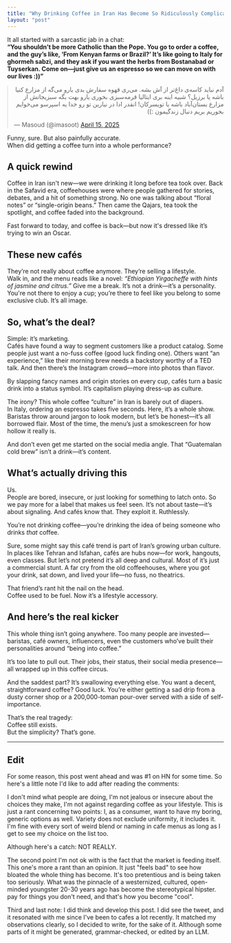 ```yaml
---
title: "Why Drinking Coffee in Iran Has Become So Ridiculously Complicated"
layout: "post"
---
```


It all started with a sarcastic jab in a chat:  
**“You shouldn’t be more Catholic than the Pope. You go to order a coffee, and the guy’s like, ‘From Kenyan farms or Brazil?’ It’s like going to Italy for ghormeh sabzi, and they ask if you want the herbs from Bostanabad or Tuyserkan. Come on—just give us an espresso so we can move on with our lives :))”**  

<blockquote class="twitter-tweet" style="margin: 0 auto; display: block; max-width: 550px;">
  <p lang="fa" dir="rtl">آدم نباید کاسه‌ی داغ‌تر از آش بشه. می‌ری قهوه سفارش بدی یارو می‌گه از مزارع کنیا باشه یا برزیل؟ شبیه اینه بری ایتالیا قرمه‌سبزی بخوری یارو بهت بگه سبزیجاتش از مزارع بستان‌آباد باشه یا تویسرکان! انقدر ادا در نیارین تو رو خدا یه اسپرسو می‌خوایم بخوریم بریم دنبال زندگیمون :))</p>&mdash; Masoud (@imasoot)
  <a href="https://twitter.com/imasoot/status/1912055927181660247?ref_src=twsrc%5Etfw">April 15, 2025</a>
</blockquote>
  <script async src="https://platform.twitter.com/widgets.js" charset="utf-8"></script> 

Funny, sure. But also painfully accurate.  
When did getting a coffee turn into a whole performance?

## A quick rewind

Coffee in Iran isn't new—we were drinking it long before tea took over. Back in the Safavid era, coffeehouses were where people gathered for stories, debates, and a hit of something strong. No one was talking about “floral notes” or “single-origin beans.” Then came the Qajars, tea took the spotlight, and coffee faded into the background.

Fast forward to today, and coffee is back—but now it's dressed like it’s trying to win an Oscar.

## These new cafés
They’re not really about coffee anymore. They’re selling a lifestyle.  
Walk in, and the menu reads like a novel: *“Ethiopian Yirgacheffe with hints of jasmine and citrus.”* Give me a break. It’s not a drink—it’s a personality. You're not there to enjoy a cup; you’re there to feel like you belong to some exclusive club. It’s all image.

## So, what’s the deal?
Simple: it’s marketing.  
Cafés have found a way to segment customers like a product catalog. Some people just want a no-fuss coffee (good luck finding one). Others want “an experience,” like their morning brew needs a backstory worthy of a TED talk. And then there’s the Instagram crowd—more into photos than flavor.

By slapping fancy names and origin stories on every cup, cafés turn a basic drink into a status symbol. It’s capitalism playing dress-up as culture.

The irony? This whole coffee “culture” in Iran is barely out of diapers.  
In Italy, ordering an espresso takes five seconds. Here, it’s a whole show. Baristas throw around jargon to look modern, but let’s be honest—it’s all borrowed flair. Most of the time, the menu’s just a smokescreen for how hollow it really is.

And don’t even get me started on the social media angle. That “Guatemalan cold brew” isn’t a drink—it’s content.

## What’s actually driving this
Us.  
People are bored, insecure, or just looking for something to latch onto. So we pay more for a label that makes us feel seen. It’s not about taste—it’s about signaling. And cafés know that. They exploit it. Ruthlessly.

You’re not drinking coffee—you’re drinking the idea of being someone who drinks *that* coffee.

Sure, some might say this café trend is part of Iran’s growing urban culture. In places like Tehran and Isfahan, cafés are hubs now—for work, hangouts, even classes. But let’s not pretend it’s all deep and cultural. Most of it’s just a commercial stunt. A far cry from the old coffeehouses, where you got your drink, sat down, and lived your life—no fuss, no theatrics.

That friend’s rant hit the nail on the head.  
Coffee used to be fuel. Now it’s a lifestyle accessory.

## And here’s the real kicker

This whole thing isn’t going anywhere. Too many people are invested—baristas, café owners, influencers, even the customers who’ve built their personalities around “being into coffee.”

It’s too late to pull out. Their jobs, their status, their social media presence—all wrapped up in this coffee circus.

And the saddest part? It’s swallowing everything else. You want a decent, straightforward coffee? Good luck. You’re either getting a sad drip from a dusty corner shop or a 200,000-toman pour-over served with a side of self-importance.

That’s the real tragedy:  
Coffee still exists.  
But the simplicity? That’s gone.

---

## Edit
For some reason, this post went ahead and was #1 on HN for some time. So here's a little note I'd like to add after reading the comments:

I don't mind what people are doing, I'm not jealous or insecure about the choices they make, I'm not against regarding coffee as your lifestyle. This is just a rant concerning two points:
I, as a consumer, want to have my boring, generic options as well. Variety does not exclude uniformity, it includes it. I'm fine with every sort of weird blend or naming in cafe menus as long as I get to see my choice on the list too.

Although here's a catch: NOT REALLY.

The second point I'm not ok with is the fact that the market is feeding itself. This one's more a rant than an opinion. It just "feels bad" to see how bloated the whole thing has become. It's too pretentious and is being taken too seriously. What was the pinnacle of a westernized, cultured, open-minded youngster 20-30 years ago has become the stereotypical hipster. pay for things you don't need, and that's how you become "cool".

Third and last note: I did think and develop this post. I did see the tweet, and it resonated with me since I've been to cafes a lot recently. It matched my observations clearly, so I decided to write, for the sake of it. Although some parts of it might be generated, grammar-checked, or edited by an LLM.
